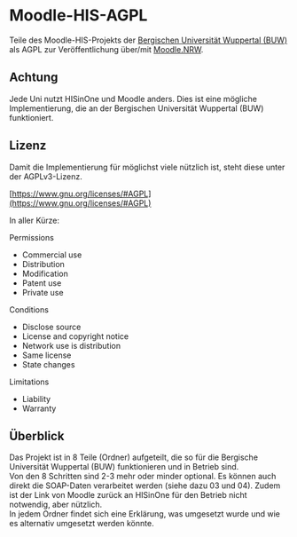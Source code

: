 # Moodle-HIS-AGPL

Teile des Moodle-HIS-Projekts der [Bergischen Universität Wuppertal (BUW)](https://www.uni-wuppertal.de) als AGPL zur Veröffentlichung über/mit [Moodle.NRW](https://moodle.dh.nrw).

## Achtung

Jede Uni nutzt HISinOne und Moodle anders. Dies ist eine mögliche Implementierung, die an der Bergischen Universität Wuppertal (BUW) funktioniert.

## Lizenz

Damit die Implementierung für möglichst viele nützlich ist, steht diese unter der AGPLv3-Lizenz.

[https://www.gnu.org/licenses/#AGPL](https://www.gnu.org/licenses/#AGPL)

In aller Kürze:

Permissions

- Commercial use
- Distribution
- Modification
- Patent use
- Private use

Conditions

- Disclose source
- License and copyright notice
- Network use is distribution
- Same license
- State changes

Limitations

- Liability
- Warranty

## Überblick

Das Projekt ist in 8 Teile (Ordner) aufgeteilt, die so für die Bergische Universität Wuppertal (BUW) funktionieren und in Betrieb sind.  
Von den 8 Schritten sind 2-3 mehr oder minder optional. Es können auch direkt die SOAP-Daten verarbeitet werden (siehe dazu 03 und 04). Zudem ist der Link von Moodle zurück an HISinOne für den Betrieb nicht notwendig, aber nützlich.  
In jedem Ordner findet sich eine Erklärung, was umgesetzt wurde und wie es alternativ umgesetzt werden könnte.
